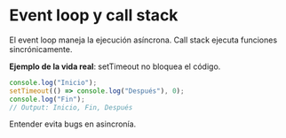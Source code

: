 # Event loop y call stack

El event loop maneja la ejecución asíncrona. Call stack ejecuta funciones sincrónicamente.

**Ejemplo de la vida real**: setTimeout no bloquea el código.

```javascript
console.log("Inicio");
setTimeout(() => console.log("Después"), 0);
console.log("Fin");
// Output: Inicio, Fin, Después
```

Entender evita bugs en asincronía.